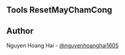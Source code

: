 ## Tools ResetMayChamCong

## Author
Nguyen Hoang Hai - [@nguyenhoanghai1605](https://github.com/nguyenhoanghai1605)
